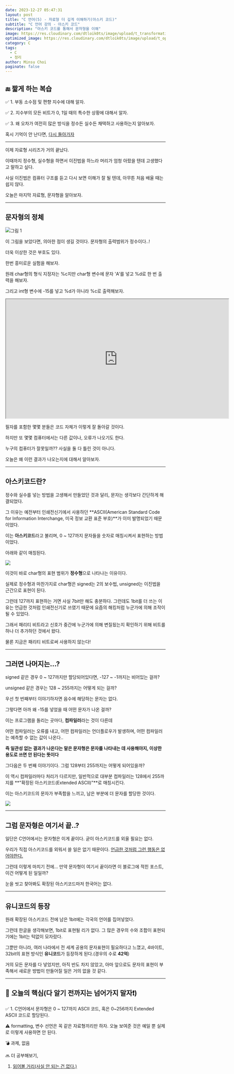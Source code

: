 ```yaml
---
date: 2023-12-27 05:47:31
layout: post
title: "C 언어(5) - 자료형 더 깊게 이해하기(아스키 코드)"
subtitle: "C 언어 강의 - 아스키 코드"
description: "아스키 코드를 통해서 문자형을 이해"
image: https://res.cloudinary.com/dtloik0ts/image/upload/t_transformation/v1703569833/programming-careers-s_lvchit.jpg
optimized_image: https://res.cloudinary.com/dtloik0ts/image/upload/t_opt/v1703569833/programming-careers-s_lvchit.jpg
category: C
tags:
  - C
  - 정리
author: Minsu Choi
paginate: false
---
```


<h2>🔚 짧게 하는 복습</h2>

✅ 1. 부동 소수점 및 편향 지수에 대해 알자.

✅ 2. 지수부의 모든 비트가 0, 1일 때의 특수한 상황에 대해서 알자.

✅ 3. 왜 오차가 여전히 많은 방식을 정수든 실수든 채택하고 사용하는지 알아보자.

혹시 기억이 안 난다면, <u><a href = "/c-언어(4)-자료형-더-깊게-이해하기(2)/"> 다시 돌아가자</a></u>

---

이제 자료형 시리즈가 거의 끝났다.

이때까지 정수형, 실수형을 하면서 이진법을 하느라 머리가 엄청 아팠을 텐데 고생했다고 말하고 싶다.

사실 이진법은 컴퓨터 구조를 듣고 다시 보면 이해가 잘 될 텐데, 아무튼 처음 배울 때는 쉽지 않다.

오늘은 마지막 자료형, 문자형을 알아보자.

---

## 문자형의 정체

<img src = "https://res.cloudinary.com/dtloik0ts/image/upload/v1703641398/Data_2Btype_2Bsize_2Btable_dfdokh.jpg" alt = "그림 1">

이 그림을 보았다면, 의아한 점이 생길 것이다. 문자형의 출력범위가 정수이다..!

더욱 이상한 것은 부호도 있다.

한번 흥미로운 실험을 해보자.

원래 char형의 형식 지정자는 %c지만 char형 변수에 문자 'A'를 넣고 %d로 한 번 출력을 해보자.

그리고 int형 변수에 -15를 넣고 %d가 아니라 %c로 출력해보자.

<iframe height = "375px" width = "700px" src = "https://www.interviewbit.com/embed/snippet/bf95bf54dbe0393319ec"></iframe>

필자를 포함한 몇몇 분들은 코드 자체가 이렇게 잘 돌아갈 것이다.

하지만 또 몇몇 컴퓨터에서는 다른 값이나, 오류가 나오기도 한다.

누구의 컴퓨터가 잘못일까?? 사실을 둘 다 틀린 것이 아니다.

오늘은 왜 이런 결과가 나오는지에 대해서 알아보자.

---

## 아스키코드란?

정수와 실수를 넣는 방법을 고생해서 만들었던 것과 달리, 문자는 생각보다 간단하게 해결되었다.

그 이유는 예전부터 인쇄전신기에서 사용하던 **ASCII(American Standard Code for Information Interchange, 미국 정보 교환 표준 부호)**가 이미 발명되었기 때문이었다.

이는 **아스키코드**라고 불리며, 0 ~ 127까지 문자들을 숫자로 매칭시켜서 표현하는 방법이었다.

아래와 같이 매칭된다.

<img src = "https://res.cloudinary.com/dtloik0ts/image/upload/v1703658000/1280px-ASCII-Table-wide.svg_eqsw6o.png">

이것이 바로 char형의 표현 범위가 **정수형**으로 나타나는 이유이다.

실제로 정수형과 마찬가지로 char형은 signed는 2의 보수법, unsigned는 이진법을 근간으로 표현이 된다.

그런데 127까지 표현하는 거면 사실 7bit만 해도 충분하다. 그런데도 1bit를 더 쓰는 이유는 언급한 것처럼 인쇄전신기로 쓰였기 때문에 요즘의 해킹처럼 누군가에 의해 조작이 될 수 있었다.

그래서 패리티 비트라고 신호가 중간에 누군가에 의해 변질됬는지 확인하기 위해 비트를 하나 더 추가하던 것에서 왔다.

물론 지금은 패리티 비트로써 사용하지 않는다!

---

## 그러면 나머지는...?

signed 같은 경우 0 ~ 127까지만 할당되어있다면, -127 ~ -1까지는 비어있는 걸까?

unsigned 같은 경우는 128 ~ 255까지는 어떻게 되는 걸까?

우선 첫 번째부터 이야기하자면 음수에 해당하는 문자는 없다.

그렇다면 아까 왜 -15를 넣었을 때 어떤 문자가 나온 걸까?

이는 프로그램을 돌리는 곳마다, **컴파일러**라는 것이 다른데

어떤 컴파일러는 오류를 내고, 어떤 컴파일러는 언더플로우가 발생하며, 어떤 컴파일러는 예측할 수 없는 값이 나온다..

**즉 일관성 없는 결과가 나온다는 말은 문자형은 문자를 나타내는 데 사용해야지, 이상한 용도로 쓰면 안 된다는 뜻이다**

그다음은 두 번째 이야기이다. 그럼 128부터 255까지는 어떻게 되어있을까?

이 역시 컴파일러마다 처리가 다르지만, 일반적으로 대부분 컴파일러는 128에서 255까지를 **"확장된 아스키코드(Extended ASCII)"**로 매칭시킨다.

이는 아스키코드의 문자가 부족함을 느끼고, 남은 부분에 더 문자를 할당한 것이다.

<img src = "https://res.cloudinary.com/dtloik0ts/image/upload/v1703659249/asciicode_qzo9yh.png">

---

## 그럼 문자형은 여기서 끝..?

일단은 C언어에서는 문자형은 이게 끝이다. 굳이 아스키코드를 외울 필요는 없다.

우리가 직접 아스키코드를 외워서 쓸 일은 없기 때문이다. <u>언급한 것처럼 그런 행동은 없어야한다.</u>

그런데 이렇게 마치기 전에... 만약 문자형이 여기서 끝이라면 이 블로그에 적힌 포스트, 이건 어떻게 된 일일까?

눈을 씻고 찾아봐도 확장된 아스키코드마저 한국어는 없다.

---

## 유니코드의 등장

원래 확장된 아스키코드 전에 남은 1bit에는 각국의 언어를 집어넣었다.

그런데 한글을 생각해보면, 1bit로 표현될 리가 없다. 그 많은 경우의 수와 조합이 표현되기에는 1bit는 턱없이 모자랐다.

그뿐만 아니라, 여러 나라에서 전 세계 공용의 문자표현이 필요하다고 느꼈고, 4바이트, 32bit의 표현 방식인 **유니코드**가 등장하게 된다.(경우의 수로 **42억**)

거의 모든 문자를 다 넣었지만, 아직 반도 차지 않았고, 아마 앞으로도 문자의 표현이 부족해서 새로운 방법이 만들어질 일은 거의 없을 것 같다.

---

<h2>📖 오늘의 핵심(다 알기 전까지는 넘어가지 말자❗)</h2>

✅ 1. C언어에서 문자형은 0 ~ 127까지 ASCII 코드, 혹은 0~256까지 Extended ASCII 코드로 할당된다.

⚠️ formatting, 변수 선언은 꼭 같은 자료형끼리만 하자. 오늘 보여준 것은 예일 뿐 실제로 이렇게 사용하면 안 된다.

💣 과제, 없음

🔜 더 공부해보기,

1. <u><a href = "https://insalat.tistory.com/1">읽어볼 거리(사실 안 되는 건 없다.)</a></u>
